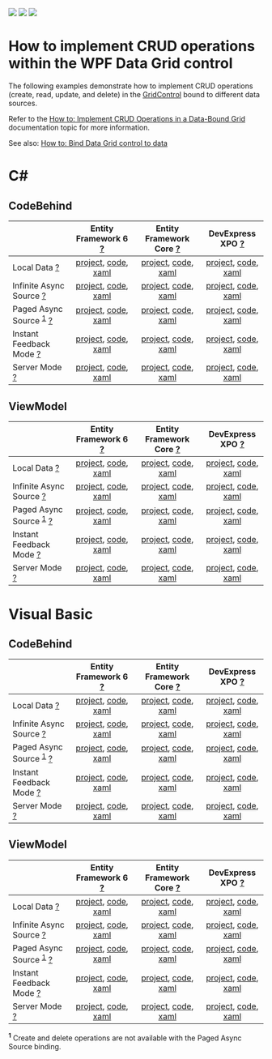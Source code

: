 <!-- default badges list -->
![](https://img.shields.io/endpoint?url=https://codecentral.devexpress.com/api/v1/VersionRange/265491908/21.2.3%2B)
[![](https://img.shields.io/badge/Open_in_DevExpress_Support_Center-FF7200?style=flat-square&logo=DevExpress&logoColor=white)](https://supportcenter.devexpress.com/ticket/details/T899930)
[![](https://img.shields.io/badge/📖_How_to_use_DevExpress_Examples-e9f6fc?style=flat-square)](https://docs.devexpress.com/GeneralInformation/403183)
<!-- default badges end -->
<!--WARNING: This file has been automatically generated. Do not change it manually.-->
# How to implement CRUD operations within the WPF Data Grid control

The following examples demonstrate how to implement CRUD operations (create, read, update, and delete) in the [GridControl](https://documentation.devexpress.com/WPF/DevExpress.Xpf.Grid.GridControl.class) bound to different data sources.

Refer to the [How to: Implement CRUD Operations in a Data-Bound Grid](https://docs.devexpress.com/WPF/401907/controls-and-libraries/data-grid/examples/data-editing-and-validation/how-to-crud-operations) documentation topic for more information.

See also: [How to: Bind Data Grid control to data](https://github.com/DevExpress-Examples/how-to-bind-wpf-grid-to-data)
# C#
## CodeBehind
||Entity Framework 6 [?](https://docs.microsoft.com/en-us/ef/ef6/)|Entity Framework Core [?](https://docs.microsoft.com/en-us/ef/)|DevExpress XPO [?](https://docs.devexpress.com/XPO/1998/express-persistent-objects)|
|:---|:---:|:---:|:---:|
|Local Data [?](https://docs.devexpress.com/WPF/6090/controls-and-libraries/data-grid/bind-to-data/bind-to-local-data)|[project](CS/CodeBehind/EntityFramework/LocalData), [code](CS/CodeBehind/EntityFramework/LocalData/MainWindow.xaml.cs), [xaml](CS/CodeBehind/EntityFramework/LocalData/MainWindow.xaml)|[project](CS/CodeBehind/EFCore/LocalData), [code](CS/CodeBehind/EFCore/LocalData/MainWindow.xaml.cs), [xaml](CS/CodeBehind/EFCore/LocalData/MainWindow.xaml)|[project](CS/CodeBehind/XPO/LocalData), [code](CS/CodeBehind/XPO/LocalData/MainWindow.xaml.cs), [xaml](CS/CodeBehind/XPO/LocalData/MainWindow.xaml)|
|Infinite Async Source [?](https://docs.devexpress.com/WPF/120193/controls-and-libraries/data-grid/bind-to-data/bind-to-any-data-source-with-virtual-sources/virtual-sources-overview#infinite-source)|[project](CS/CodeBehind/EntityFramework/InfiniteAsyncSource), [code](CS/CodeBehind/EntityFramework/InfiniteAsyncSource/MainWindow.xaml.cs), [xaml](CS/CodeBehind/EntityFramework/InfiniteAsyncSource/MainWindow.xaml)|[project](CS/CodeBehind/EFCore/InfiniteAsyncSource), [code](CS/CodeBehind/EFCore/InfiniteAsyncSource/MainWindow.xaml.cs), [xaml](CS/CodeBehind/EFCore/InfiniteAsyncSource/MainWindow.xaml)|[project](CS/CodeBehind/XPO/InfiniteAsyncSource), [code](CS/CodeBehind/XPO/InfiniteAsyncSource/MainWindow.xaml.cs), [xaml](CS/CodeBehind/XPO/InfiniteAsyncSource/MainWindow.xaml)|
|Paged Async Source <sup>[1](#f1)</sup> [?](https://docs.devexpress.com/WPF/120193/controls-and-libraries/data-grid/bind-to-data/bind-to-any-data-source-with-virtual-sources/virtual-sources-overview#paged-source)|[project](CS/CodeBehind/EntityFramework/PagedAsyncSource), [code](CS/CodeBehind/EntityFramework/PagedAsyncSource/MainWindow.xaml.cs), [xaml](CS/CodeBehind/EntityFramework/PagedAsyncSource/MainWindow.xaml)|[project](CS/CodeBehind/EFCore/PagedAsyncSource), [code](CS/CodeBehind/EFCore/PagedAsyncSource/MainWindow.xaml.cs), [xaml](CS/CodeBehind/EFCore/PagedAsyncSource/MainWindow.xaml)|[project](CS/CodeBehind/XPO/PagedAsyncSource), [code](CS/CodeBehind/XPO/PagedAsyncSource/MainWindow.xaml.cs), [xaml](CS/CodeBehind/XPO/PagedAsyncSource/MainWindow.xaml)|
|Instant Feedback Mode [?](https://docs.devexpress.com/WPF/6279/controls-and-libraries/data-grid/bind-to-data/server-mode-and-instant-feedback#instant-feedback-mode)|[project](CS/CodeBehind/EntityFramework/InstantFeedbackMode), [code](CS/CodeBehind/EntityFramework/InstantFeedbackMode/MainWindow.xaml.cs), [xaml](CS/CodeBehind/EntityFramework/InstantFeedbackMode/MainWindow.xaml)|[project](CS/CodeBehind/EFCore/InstantFeedbackMode), [code](CS/CodeBehind/EFCore/InstantFeedbackMode/MainWindow.xaml.cs), [xaml](CS/CodeBehind/EFCore/InstantFeedbackMode/MainWindow.xaml)|[project](CS/CodeBehind/XPO/InstantFeedbackMode), [code](CS/CodeBehind/XPO/InstantFeedbackMode/MainWindow.xaml.cs), [xaml](CS/CodeBehind/XPO/InstantFeedbackMode/MainWindow.xaml)|
|Server Mode [?](https://docs.devexpress.com/WPF/6279/controls-and-libraries/data-grid/bind-to-data/server-mode-and-instant-feedback#server-mode)|[project](CS/CodeBehind/EntityFramework/ServerMode), [code](CS/CodeBehind/EntityFramework/ServerMode/MainWindow.xaml.cs), [xaml](CS/CodeBehind/EntityFramework/ServerMode/MainWindow.xaml)|[project](CS/CodeBehind/EFCore/ServerMode), [code](CS/CodeBehind/EFCore/ServerMode/MainWindow.xaml.cs), [xaml](CS/CodeBehind/EFCore/ServerMode/MainWindow.xaml)|[project](CS/CodeBehind/XPO/ServerMode), [code](CS/CodeBehind/XPO/ServerMode/MainWindow.xaml.cs), [xaml](CS/CodeBehind/XPO/ServerMode/MainWindow.xaml)|
## ViewModel
||Entity Framework 6 [?](https://docs.microsoft.com/en-us/ef/ef6/)|Entity Framework Core [?](https://docs.microsoft.com/en-us/ef/)|DevExpress XPO [?](https://docs.devexpress.com/XPO/1998/express-persistent-objects)|
|:---|:---:|:---:|:---:|
|Local Data [?](https://docs.devexpress.com/WPF/6090/controls-and-libraries/data-grid/bind-to-data/bind-to-local-data)|[project](CS/ViewModel/EntityFramework/LocalData), [code](CS/ViewModel/EntityFramework/LocalData/MainViewModel.cs), [xaml](CS/ViewModel/EntityFramework/LocalData/MainWindow.xaml)|[project](CS/ViewModel/EFCore/LocalData), [code](CS/ViewModel/EFCore/LocalData/MainViewModel.cs), [xaml](CS/ViewModel/EFCore/LocalData/MainWindow.xaml)|[project](CS/ViewModel/XPO/LocalData), [code](CS/ViewModel/XPO/LocalData/MainViewModel.cs), [xaml](CS/ViewModel/XPO/LocalData/MainWindow.xaml)|
|Infinite Async Source [?](https://docs.devexpress.com/WPF/120193/controls-and-libraries/data-grid/bind-to-data/bind-to-any-data-source-with-virtual-sources/virtual-sources-overview#infinite-source)|[project](CS/ViewModel/EntityFramework/InfiniteAsyncSource), [code](CS/ViewModel/EntityFramework/InfiniteAsyncSource/MainViewModel.cs), [xaml](CS/ViewModel/EntityFramework/InfiniteAsyncSource/MainWindow.xaml)|[project](CS/ViewModel/EFCore/InfiniteAsyncSource), [code](CS/ViewModel/EFCore/InfiniteAsyncSource/MainViewModel.cs), [xaml](CS/ViewModel/EFCore/InfiniteAsyncSource/MainWindow.xaml)|[project](CS/ViewModel/XPO/InfiniteAsyncSource), [code](CS/ViewModel/XPO/InfiniteAsyncSource/MainViewModel.cs), [xaml](CS/ViewModel/XPO/InfiniteAsyncSource/MainWindow.xaml)|
|Paged Async Source <sup>[1](#f1)</sup> [?](https://docs.devexpress.com/WPF/120193/controls-and-libraries/data-grid/bind-to-data/bind-to-any-data-source-with-virtual-sources/virtual-sources-overview#paged-source)|[project](CS/ViewModel/EntityFramework/PagedAsyncSource), [code](CS/ViewModel/EntityFramework/PagedAsyncSource/MainViewModel.cs), [xaml](CS/ViewModel/EntityFramework/PagedAsyncSource/MainWindow.xaml)|[project](CS/ViewModel/EFCore/PagedAsyncSource), [code](CS/ViewModel/EFCore/PagedAsyncSource/MainViewModel.cs), [xaml](CS/ViewModel/EFCore/PagedAsyncSource/MainWindow.xaml)|[project](CS/ViewModel/XPO/PagedAsyncSource), [code](CS/ViewModel/XPO/PagedAsyncSource/MainViewModel.cs), [xaml](CS/ViewModel/XPO/PagedAsyncSource/MainWindow.xaml)|
|Instant Feedback Mode [?](https://docs.devexpress.com/WPF/6279/controls-and-libraries/data-grid/bind-to-data/server-mode-and-instant-feedback#instant-feedback-mode)|[project](CS/ViewModel/EntityFramework/InstantFeedbackMode), [code](CS/ViewModel/EntityFramework/InstantFeedbackMode/MainViewModel.cs), [xaml](CS/ViewModel/EntityFramework/InstantFeedbackMode/MainWindow.xaml)|[project](CS/ViewModel/EFCore/InstantFeedbackMode), [code](CS/ViewModel/EFCore/InstantFeedbackMode/MainViewModel.cs), [xaml](CS/ViewModel/EFCore/InstantFeedbackMode/MainWindow.xaml)|[project](CS/ViewModel/XPO/InstantFeedbackMode), [code](CS/ViewModel/XPO/InstantFeedbackMode/MainViewModel.cs), [xaml](CS/ViewModel/XPO/InstantFeedbackMode/MainWindow.xaml)|
|Server Mode [?](https://docs.devexpress.com/WPF/6279/controls-and-libraries/data-grid/bind-to-data/server-mode-and-instant-feedback#server-mode)|[project](CS/ViewModel/EntityFramework/ServerMode), [code](CS/ViewModel/EntityFramework/ServerMode/MainViewModel.cs), [xaml](CS/ViewModel/EntityFramework/ServerMode/MainWindow.xaml)|[project](CS/ViewModel/EFCore/ServerMode), [code](CS/ViewModel/EFCore/ServerMode/MainViewModel.cs), [xaml](CS/ViewModel/EFCore/ServerMode/MainWindow.xaml)|[project](CS/ViewModel/XPO/ServerMode), [code](CS/ViewModel/XPO/ServerMode/MainViewModel.cs), [xaml](CS/ViewModel/XPO/ServerMode/MainWindow.xaml)|
# Visual Basic
## CodeBehind
||Entity Framework 6 [?](https://docs.microsoft.com/en-us/ef/ef6/)|Entity Framework Core [?](https://docs.microsoft.com/en-us/ef/)|DevExpress XPO [?](https://docs.devexpress.com/XPO/1998/express-persistent-objects)|
|:---|:---:|:---:|:---:|
|Local Data [?](https://docs.devexpress.com/WPF/6090/controls-and-libraries/data-grid/bind-to-data/bind-to-local-data)|[project](VB/CodeBehind/EntityFramework/LocalData), [code](VB/CodeBehind/EntityFramework/LocalData/MainWindow.xaml.vb), [xaml](VB/CodeBehind/EntityFramework/LocalData/MainWindow.xaml)|[project](VB/CodeBehind/EFCore/LocalData), [code](VB/CodeBehind/EFCore/LocalData/MainWindow.xaml.vb), [xaml](VB/CodeBehind/EFCore/LocalData/MainWindow.xaml)|[project](VB/CodeBehind/XPO/LocalData), [code](VB/CodeBehind/XPO/LocalData/MainWindow.xaml.vb), [xaml](VB/CodeBehind/XPO/LocalData/MainWindow.xaml)|
|Infinite Async Source [?](https://docs.devexpress.com/WPF/120193/controls-and-libraries/data-grid/bind-to-data/bind-to-any-data-source-with-virtual-sources/virtual-sources-overview#infinite-source)|[project](VB/CodeBehind/EntityFramework/InfiniteAsyncSource), [code](VB/CodeBehind/EntityFramework/InfiniteAsyncSource/MainWindow.xaml.vb), [xaml](VB/CodeBehind/EntityFramework/InfiniteAsyncSource/MainWindow.xaml)|[project](VB/CodeBehind/EFCore/InfiniteAsyncSource), [code](VB/CodeBehind/EFCore/InfiniteAsyncSource/MainWindow.xaml.vb), [xaml](VB/CodeBehind/EFCore/InfiniteAsyncSource/MainWindow.xaml)|[project](VB/CodeBehind/XPO/InfiniteAsyncSource), [code](VB/CodeBehind/XPO/InfiniteAsyncSource/MainWindow.xaml.vb), [xaml](VB/CodeBehind/XPO/InfiniteAsyncSource/MainWindow.xaml)|
|Paged Async Source <sup>[1](#f1)</sup> [?](https://docs.devexpress.com/WPF/120193/controls-and-libraries/data-grid/bind-to-data/bind-to-any-data-source-with-virtual-sources/virtual-sources-overview#paged-source)|[project](VB/CodeBehind/EntityFramework/PagedAsyncSource), [code](VB/CodeBehind/EntityFramework/PagedAsyncSource/MainWindow.xaml.vb), [xaml](VB/CodeBehind/EntityFramework/PagedAsyncSource/MainWindow.xaml)|[project](VB/CodeBehind/EFCore/PagedAsyncSource), [code](VB/CodeBehind/EFCore/PagedAsyncSource/MainWindow.xaml.vb), [xaml](VB/CodeBehind/EFCore/PagedAsyncSource/MainWindow.xaml)|[project](VB/CodeBehind/XPO/PagedAsyncSource), [code](VB/CodeBehind/XPO/PagedAsyncSource/MainWindow.xaml.vb), [xaml](VB/CodeBehind/XPO/PagedAsyncSource/MainWindow.xaml)|
|Instant Feedback Mode [?](https://docs.devexpress.com/WPF/6279/controls-and-libraries/data-grid/bind-to-data/server-mode-and-instant-feedback#instant-feedback-mode)|[project](VB/CodeBehind/EntityFramework/InstantFeedbackMode), [code](VB/CodeBehind/EntityFramework/InstantFeedbackMode/MainWindow.xaml.vb), [xaml](VB/CodeBehind/EntityFramework/InstantFeedbackMode/MainWindow.xaml)|[project](VB/CodeBehind/EFCore/InstantFeedbackMode), [code](VB/CodeBehind/EFCore/InstantFeedbackMode/MainWindow.xaml.vb), [xaml](VB/CodeBehind/EFCore/InstantFeedbackMode/MainWindow.xaml)|[project](VB/CodeBehind/XPO/InstantFeedbackMode), [code](VB/CodeBehind/XPO/InstantFeedbackMode/MainWindow.xaml.vb), [xaml](VB/CodeBehind/XPO/InstantFeedbackMode/MainWindow.xaml)|
|Server Mode [?](https://docs.devexpress.com/WPF/6279/controls-and-libraries/data-grid/bind-to-data/server-mode-and-instant-feedback#server-mode)|[project](VB/CodeBehind/EntityFramework/ServerMode), [code](VB/CodeBehind/EntityFramework/ServerMode/MainWindow.xaml.vb), [xaml](VB/CodeBehind/EntityFramework/ServerMode/MainWindow.xaml)|[project](VB/CodeBehind/EFCore/ServerMode), [code](VB/CodeBehind/EFCore/ServerMode/MainWindow.xaml.vb), [xaml](VB/CodeBehind/EFCore/ServerMode/MainWindow.xaml)|[project](VB/CodeBehind/XPO/ServerMode), [code](VB/CodeBehind/XPO/ServerMode/MainWindow.xaml.vb), [xaml](VB/CodeBehind/XPO/ServerMode/MainWindow.xaml)|
## ViewModel
||Entity Framework 6 [?](https://docs.microsoft.com/en-us/ef/ef6/)|Entity Framework Core [?](https://docs.microsoft.com/en-us/ef/)|DevExpress XPO [?](https://docs.devexpress.com/XPO/1998/express-persistent-objects)|
|:---|:---:|:---:|:---:|
|Local Data [?](https://docs.devexpress.com/WPF/6090/controls-and-libraries/data-grid/bind-to-data/bind-to-local-data)|[project](VB/ViewModel/EntityFramework/LocalData), [code](VB/ViewModel/EntityFramework/LocalData/MainViewModel.vb), [xaml](VB/ViewModel/EntityFramework/LocalData/MainWindow.xaml)|[project](VB/ViewModel/EFCore/LocalData), [code](VB/ViewModel/EFCore/LocalData/MainViewModel.vb), [xaml](VB/ViewModel/EFCore/LocalData/MainWindow.xaml)|[project](VB/ViewModel/XPO/LocalData), [code](VB/ViewModel/XPO/LocalData/MainViewModel.vb), [xaml](VB/ViewModel/XPO/LocalData/MainWindow.xaml)|
|Infinite Async Source [?](https://docs.devexpress.com/WPF/120193/controls-and-libraries/data-grid/bind-to-data/bind-to-any-data-source-with-virtual-sources/virtual-sources-overview#infinite-source)|[project](VB/ViewModel/EntityFramework/InfiniteAsyncSource), [code](VB/ViewModel/EntityFramework/InfiniteAsyncSource/MainViewModel.vb), [xaml](VB/ViewModel/EntityFramework/InfiniteAsyncSource/MainWindow.xaml)|[project](VB/ViewModel/EFCore/InfiniteAsyncSource), [code](VB/ViewModel/EFCore/InfiniteAsyncSource/MainViewModel.vb), [xaml](VB/ViewModel/EFCore/InfiniteAsyncSource/MainWindow.xaml)|[project](VB/ViewModel/XPO/InfiniteAsyncSource), [code](VB/ViewModel/XPO/InfiniteAsyncSource/MainViewModel.vb), [xaml](VB/ViewModel/XPO/InfiniteAsyncSource/MainWindow.xaml)|
|Paged Async Source <sup>[1](#f1)</sup> [?](https://docs.devexpress.com/WPF/120193/controls-and-libraries/data-grid/bind-to-data/bind-to-any-data-source-with-virtual-sources/virtual-sources-overview#paged-source)|[project](VB/ViewModel/EntityFramework/PagedAsyncSource), [code](VB/ViewModel/EntityFramework/PagedAsyncSource/MainViewModel.vb), [xaml](VB/ViewModel/EntityFramework/PagedAsyncSource/MainWindow.xaml)|[project](VB/ViewModel/EFCore/PagedAsyncSource), [code](VB/ViewModel/EFCore/PagedAsyncSource/MainViewModel.vb), [xaml](VB/ViewModel/EFCore/PagedAsyncSource/MainWindow.xaml)|[project](VB/ViewModel/XPO/PagedAsyncSource), [code](VB/ViewModel/XPO/PagedAsyncSource/MainViewModel.vb), [xaml](VB/ViewModel/XPO/PagedAsyncSource/MainWindow.xaml)|
|Instant Feedback Mode [?](https://docs.devexpress.com/WPF/6279/controls-and-libraries/data-grid/bind-to-data/server-mode-and-instant-feedback#instant-feedback-mode)|[project](VB/ViewModel/EntityFramework/InstantFeedbackMode), [code](VB/ViewModel/EntityFramework/InstantFeedbackMode/MainViewModel.vb), [xaml](VB/ViewModel/EntityFramework/InstantFeedbackMode/MainWindow.xaml)|[project](VB/ViewModel/EFCore/InstantFeedbackMode), [code](VB/ViewModel/EFCore/InstantFeedbackMode/MainViewModel.vb), [xaml](VB/ViewModel/EFCore/InstantFeedbackMode/MainWindow.xaml)|[project](VB/ViewModel/XPO/InstantFeedbackMode), [code](VB/ViewModel/XPO/InstantFeedbackMode/MainViewModel.vb), [xaml](VB/ViewModel/XPO/InstantFeedbackMode/MainWindow.xaml)|
|Server Mode [?](https://docs.devexpress.com/WPF/6279/controls-and-libraries/data-grid/bind-to-data/server-mode-and-instant-feedback#server-mode)|[project](VB/ViewModel/EntityFramework/ServerMode), [code](VB/ViewModel/EntityFramework/ServerMode/MainViewModel.vb), [xaml](VB/ViewModel/EntityFramework/ServerMode/MainWindow.xaml)|[project](VB/ViewModel/EFCore/ServerMode), [code](VB/ViewModel/EFCore/ServerMode/MainViewModel.vb), [xaml](VB/ViewModel/EFCore/ServerMode/MainWindow.xaml)|[project](VB/ViewModel/XPO/ServerMode), [code](VB/ViewModel/XPO/ServerMode/MainViewModel.vb), [xaml](VB/ViewModel/XPO/ServerMode/MainWindow.xaml)|

<b id="f1"><sup>1</sup></b> Create and delete operations are not available with the Paged Async Source binding.
